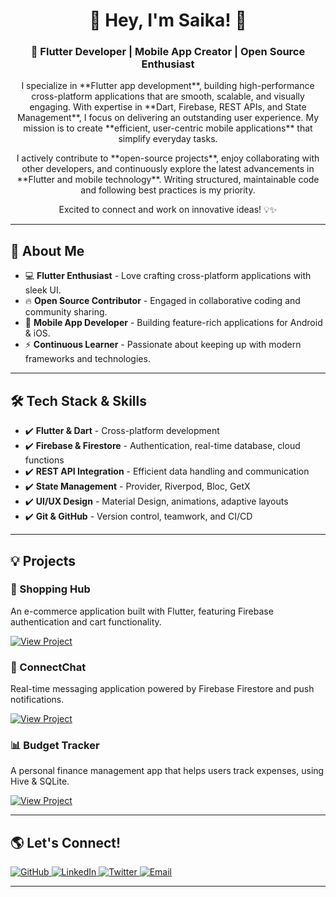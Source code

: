 <h1 align="center">👋 Hey, I'm Saika! 🚀</h1>

<h3 align="center">💙 Flutter Developer | Mobile App Creator | Open Source Enthusiast</h3>

<p align="center">
  I specialize in **Flutter app development**, building high-performance cross-platform applications  
  that are smooth, scalable, and visually engaging. With expertise in **Dart, Firebase, REST APIs, and State Management**,  
  I focus on delivering an outstanding user experience. My mission is to create **efficient, user-centric mobile applications**  
  that simplify everyday tasks.
</p>

<p align="center">
  I actively contribute to **open-source projects**, enjoy collaborating with other developers,  
  and continuously explore the latest advancements in **Flutter and mobile technology**.  
  Writing structured, maintainable code and following best practices is my priority.
</p>

<p align="center">
  Excited to connect and work on innovative ideas! 💡✨
</p>

---

<h2>🚀 About Me</h2>
<ul>
  <li>💻 <strong>Flutter Enthusiast</strong> - Love crafting cross-platform applications with sleek UI.</li>
  <li>🔥 <strong>Open Source Contributor</strong> - Engaged in collaborative coding and community sharing.</li>
  <li>📱 <strong>Mobile App Developer</strong> - Building feature-rich applications for Android & iOS.</li>
  <li>⚡ <strong>Continuous Learner</strong> - Passionate about keeping up with modern frameworks and technologies.</li>
</ul>

---

<h2>🛠 Tech Stack & Skills</h2>
<ul>
  <li>✔️ <strong>Flutter & Dart</strong> - Cross-platform development</li>
  <li>✔️ <strong>Firebase & Firestore</strong> - Authentication, real-time database, cloud functions</li>
  <li>✔️ <strong>REST API Integration</strong> - Efficient data handling and communication</li>
  <li>✔️ <strong>State Management</strong> - Provider, Riverpod, Bloc, GetX</li>
  <li>✔️ <strong>UI/UX Design</strong> - Material Design, animations, adaptive layouts</li>
  <li>✔️ <strong>Git & GitHub</strong> - Version control, teamwork, and CI/CD</li>
</ul>

---

<h2>💡 Projects</h2>
<div>
  <h3>📱 Shopping Hub</h3>
  <p>An e-commerce application built with Flutter, featuring Firebase authentication and cart functionality.</p>
  <a href="https://github.com/yourgithub/shopping-hub" target="_blank">
    <img src="https://img.shields.io/badge/View%20Project-blue?style=for-the-badge" alt="View Project">
  </a>
</div>

<div>
  <h3>💬 ConnectChat</h3>
  <p>Real-time messaging application powered by Firebase Firestore and push notifications.</p>
  <a href="https://github.com/yourgithub/connectchat" target="_blank">
    <img src="https://img.shields.io/badge/View%20Project-blue?style=for-the-badge" alt="View Project">
  </a>
</div>

<div>
  <h3>📊 Budget Tracker</h3>
  <p>A personal finance management app that helps users track expenses, using Hive & SQLite.</p>
  <a href="https://github.com/yourgithub/budget-tracker" target="_blank">
    <img src="https://img.shields.io/badge/View%20Project-blue?style=for-the-badge" alt="View Project">
  </a>
</div>

---

<h2>🌎 Let's Connect!</h2>
<p>
  <a href="https://github.com/yourgithub" target="_blank">
    <img src="https://img.shields.io/badge/GitHub-black?style=for-the-badge&logo=github" alt="GitHub">
  </a>
  <a href="https://linkedin.com/in/yourlinkedin" target="_blank">
    <img src="https://img.shields.io/badge/LinkedIn-blue?style=for-the-badge&logo=linkedin" alt="LinkedIn">
  </a>
  <a href="https://twitter.com/yourtwitter" target="_blank">
    <img src="https://img.shields.io/badge/Twitter-blue?style=for-the-badge&logo=twitter" alt="Twitter">
  </a>
  <a href="mailto:saika.dev@gmail.com">
    <img src="https://img.shields.io/badge/Email-red?style=for-the-badge&logo=gmail" alt="Email">
  </a>
</p>

---

